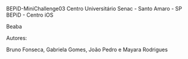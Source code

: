 BEPiD-MiniChallenge03
Centro Universitário Senac - Santo Amaro - SP BEPiD - Centro iOS

Beaba

Autores:

Bruno Fonseca, Gabriela Gomes, João Pedro e Mayara Rodrigues
